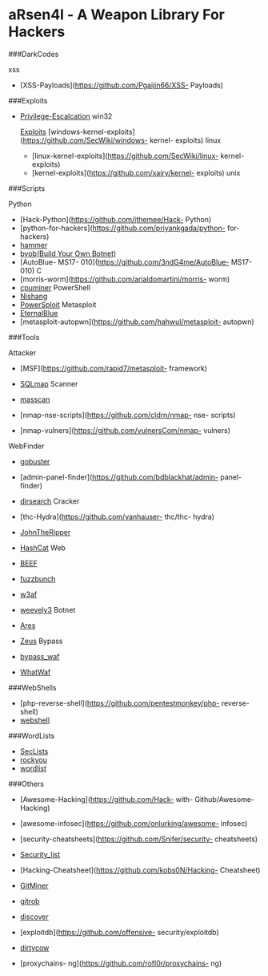 aRsen4l - A Weapon Library For Hackers
==========================================================================
###DarkCodes
 
xss
- [XSS-Payloads](https://github.com/Pgaijin66/XSS- Payloads)
    

###Exploits
 
- [Privilege-Escalcation](https://github.com/WindowsExploits/Exploits)
win32
  
    [Exploits](https://github.com/WindowsExploits/Exploits)
    [windows-kernel-exploits](https://github.com/SecWiki/windows- kernel- exploits)
linux
  
    - [linux-kernel-exploits](https://github.com/SecWiki/linux- kernel- exploits)
    - [kernel-exploits](https://github.com/xairy/kernel- exploits)
unix
  
    
###Scripts 

Python
- [Hack-Python](https://github.com/jthemee/Hack- Python)
- [python-for-hackers](https://github.com/priyankgada/python- for- hackers)
- [hammer](https://github.com/cyweb/hammer)
- [byob(Build Your Own Botnet)](https://github.com/malwaredllc/byob)
- [AutoBlue- MS17- 010](https://github.com/3ndG4me/AutoBlue- MS17- 010)
C
- [morris-worm](https://github.com/arialdomartini/morris- worm)
- [cpuminer](https://github.com/jgarzik/cpuminer)
PowerShell
- [Nishang](https://github.com/samratashok/nishang)
- [PowerSploit](https://github.com/PowerShellMafia/PowerSploit)
Metasploit
- [EternalBlue](https://github.com/w0rtw0rt/EternalBlue)
- [metasploit-autopwn](https://github.com/hahwul/metasploit- autopwn)

###Tools

Attacker

- [MSF](https://github.com/rapid7/metasploit- framework)
- [SQLmap](https://github.com/sqlmapproject/sqlmap)
Scanner

- [masscan](https://github.com/robertdavidgraham/masscan)
- [nmap-nse-scripts](https://github.com/cldrn/nmap- nse- scripts)
- [nmap-vulners](https://github.com/vulnersCom/nmap- vulners)

WebFinder

- [gobuster](https://github.com/OJ/gobuster)
- [admin-panel-finder](https://github.com/bdblackhat/admin- panel- finder)
- [dirsearch](https://github.com/maurosoria/dirsearch)
Cracker

- [thc-Hydra](https://github.com/vanhauser- thc/thc- hydra)
- [JohnTheRipper](https://github.com/magnumripper/JohnTheRipper)
- [HashCat](https://github.com/hashcat/hashcat)
Web

- [BEEF](https://github.com/beefproject/beef)
- [fuzzbunch](https://github.com/fuzzbunch/fuzzbunch)
- [w3af](https://github.com/andresriancho/w3af)
- [weevely3](https://github.com/epinna/weevely3)
Botnet

- [Ares](https://github.com/sweetsoftware/Ares)
- [Zeus](https://github.com/Visgean/Zeus)
Bypass

- [bypass_waf](https://github.com/3xp10it/bypass_waf)
- [WhatWaf](https://github.com/Ekultek/WhatWaf)

###WebShells

- [php-reverse-shell](https://github.com/pentestmonkey/php- reverse- shell)
- [webshell](https://github.com/tennc/webshell)

###WordLists
- [SecLists](https://github.com/danielmiessler/SecLists)
- [rockyou](https://github.com/ashleygwilliams/rockyou)
- [wordlist](https://github.com/jeanphorn/wordlist)

###Others
- [Awesome-Hacking](https://github.com/Hack- with- Github/Awesome- Hacking)
- [awesome-infosec](https://github.com/onlurking/awesome- infosec)
- [security-cheatsheets](https://github.com/Snifer/security- cheatsheets)
- [Security_list](https://github.com/zbetcheckin/Security_list)
- [Hacking-Cheatsheet](https://github.com/kobs0N/Hacking- Cheatsheet)

- [GitMiner](https://github.com/UnkL4b/GitMiner)
- [gitrob](https://github.com/michenriksen/gitrob)
- [discover](https://github.com/leebaird/discover)
- [exploitdb](https://github.com/offensive- security/exploitdb)

- [dirtycow](https://github.com/dirtycow/dirtycow.github.io)
- [proxychains- ng](https://github.com/rofl0r/proxychains- ng)